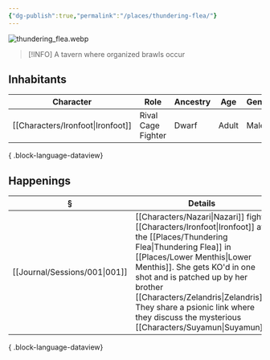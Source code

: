 ```yaml
---
{"dg-publish":true,"permalink":"/places/thundering-flea/"}
---
```


![thundering_flea.webp](/img/user/z_attachments/thundering_flea.webp)

> [!INFO]
> A tavern where organized brawls occur
> 
## Inhabitants
| Character                            | Role               | Ancestry | Age   | Gender |
| ------------------------------------ | ------------------ | -------- | ----- | ------ |
| [[Characters/Ironfoot\|Ironfoot]] | Rival Cage Fighter | Dwarf    | Adult | Male   |

{ .block-language-dataview}
## Happenings
| §                                | Details                                                                                                                                                                                                                            |
| -------------------------------- | ---------------------------------------------------------------------------------------------------------------------------------------------------------------------------------------------------------------------------------- |
| [[Journal/Sessions/001\|001]] | [[Characters/Nazari\|Nazari]] fights [[Characters/Ironfoot\|Ironfoot]] at the [[Places/Thundering Flea\|Thundering Flea]] in [[Places/Lower Menthis\|Lower Menthis]]. She gets KO'd in one shot and is patched up by her brother [[Characters/Zelandris\|Zelandris]]. They share a psionic link where they discuss the mysterious [[Characters/Suyamun\|Suyamun]]. |

{ .block-language-dataview}
